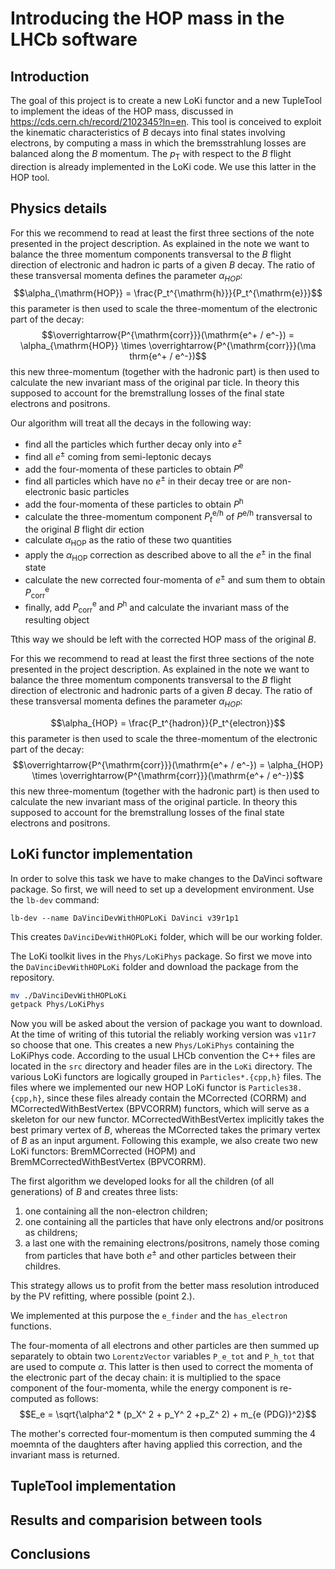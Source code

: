 
# Introducing the HOP mass in the LHCb software


## Introduction

The goal of this project is to create a new LoKi functor and a new TupleTool to implement the ideas of the HOP mass, discussed in https://cds.cern.ch/record/2102345?ln=en. This tool is conceived to exploit the kinematic characteristics of $B$ decays into final states involving electrons, by computing a mass in which the bremsstrahlung losses are balanced along the $B$ momentum. The $p_{\mathrm{T}}$ with respect to the $B$ flight direction is already implemented in the LoKi code. We use this latter in the HOP tool.

## Physics details

For this we recommend to read at least the first three sections of the note presented in the project description. As explained     in the note we want to balance the three momentum components transversal to the $B$ flight direction of electronic and hadron    ic parts of a given $B$ decay. The ratio of these transversal momenta defines the parameter $\alpha_{HOP}$:
$$\alpha_{\mathrm{HOP}} = \frac{P_t^{\mathrm{h}}}{P_t^{\mathrm{e}}}$$
this parameter is then used to scale the three-momentum of the electronic part of the decay:
$$\overrightarrow{P^{\mathrm{corr}}}(\mathrm{e^+ / e^-}) = \alpha_{\mathrm{HOP}} \times \overrightarrow{P^{\mathrm{corr}}}(\ma    thrm{e^+ / e^-})$$
this new three-momentum (together with the hadronic part) is then used to calculate the new invariant mass of the original par    ticle. In theory this supposed to account for the bremstrallung losses of the final state electrons and positrons.

Our algorithm will treat all the decays in the following way:

* find all the particles which further decay only into $e^{\pm}$
* find all $e^{\pm}$ coming from semi-leptonic decays
* add the four-momenta of these particles to obtain $P^{\mathrm{e}}$
* find all particles which have no $e^{\pm}$ in their decay tree or are non-electronic basic particles
* add the four-momenta of these particles to obtain $P^{\mathrm{h}}$
* calculate the three-momentum component $P_t^{\mathrm{e/h}}$ of $P^{\mathrm{e/h}}$ transversal to the original $B$ flight dir    ection
* calculate $\alpha_{\mathrm{HOP}}$ as the ratio of these two quantities
* apply the $\alpha_{\mathrm{HOP}}$ correction as described above to all the $e^{\pm}$ in the final state
* calculate the new corrected four-momenta of $e^{\pm}$ and sum them to obtain $P_{\mathrm{corr}}^{\mathrm{e}}$
* finally, add $P_{\mathrm{corr}}^{\mathrm{e}}$ and $P^{\mathrm{h}}$ and calculate the invariant mass of the resulting object

Tthis way we should be left with the corrected HOP mass of the original $B$.

For this we recommend to read at least the first three sections of the note presented in the project description. As explained in the note we want to balance the three momentum components transversal to the $B$ flight direction of electronic and hadronic parts of a given $B$ decay. The ratio of these transversal momenta defines the parameter $\alpha_{HOP}$:

$$\alpha_{HOP} = \frac{P_t^{hadron}}{P_t^{electron}}$$
this parameter is then used to scale the three-momentum of the electronic part of the decay:
$$\overrightarrow{P^{\mathrm{corr}}}(\mathrm{e^+ / e^-}) = \alpha_{HOP} \times \overrightarrow{P^{\mathrm{corr}}}(\mathrm{e^+ / e^-})$$
this new three-momentum (together with the hadronic part) is then used to calculate the new invariant mass of the original particle. In theory this supposed to account for the bremstrallung losses of the final state electrons and positrons.

## LoKi functor implementation

In order to solve this task we have to make changes to the DaVinci software package. So first, we will need to set up a development environment. Use the `lb-dev` command:

`lb-dev --name DaVinciDevWithHOPLoKi DaVinci v39r1p1`

This creates `DaVinciDevWithHOPLoKi` folder, which will be our working folder. 

The LoKi toolkit lives in the `Phys/LoKiPhys` package. So first we move into the `DaVinciDevWithHOPLoKi` folder and download the package from the repository.

```bash
mv ./DaVinciDevWithHOPLoKi
getpack Phys/LoKiPhys
```

Now you will be asked about the version of package you want to download. At the time of writing of this tutorial the reliably working version was `v11r7` so choose that one. This creates a new `Phys/LoKiPhys` containing the LoKiPhys code. According to the usual LHCb convention the C++ files are located in the `src` directory and header files are in the `LoKi` directory. The various LoKi functors are logically grouped in `Particles*.{cpp,h}` files. The files where we implemented our new HOP LoKi functor is `Particles38.{cpp,h}`, since these files already contain the MCorrected (CORRM) and MCorrectedWithBestVertex (BPVCORRM) functors, which will serve as a skeleton for our new functor. MCorrectedWithBestVertex implicitly takes the best primary vertex of $B$, whereas the MCorrected takes the primary vertex of $B$ as an input argument. Following this example, we also create two new LoKi functors: BremMCorrected (HOPM) and BremMCorrectedWithBestVertex (BPVCORRM).

The first algorithm we developed looks for all the children (of all generations) of $B$ and creates three lists:

1. one containing all the non-electron children;
2. one containing all the particles that have only electrons and/or positrons as childrens;
3. a last one with the remaining electrons/positrons, namely those coming from particles that have both $e^\pm$ and other particles between their childres.

This strategy allows us to profit from the better mass resolution introduced by the PV refitting, where possible (point 2.).

We implemented at this purpose the `e_finder` and the `has_electron` functions.

The four-momenta of all electrons and other particles are then summed up separately to obtain two `LorentzVector` variables `P_e_tot` and `P_h_tot` that are used to compute $\alpha$.
This latter is then used to correct the momenta of the electronic part of the decay chain: it is multiplied to the space component of the four-momenta, while the energy component is re-computed as follows:
$$E_e = \sqrt{\alpha^2 * (p_X^ 2 + p_Y^ 2 +p_Z^ 2) + m_{e (PDG)}^2}$$

The mother's corrected four-momentum is then computed summing the 4 moemnta of the daughters after having applied this correction, and the invariant mass is returned.

## TupleTool implementation

## Results and comparision between tools

## Conclusions
